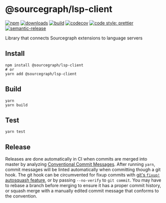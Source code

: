# @sourcegraph/lsp-client

[![npm](https://img.shields.io/npm/v/@sourcegraph/lsp-client.svg)](https://www.npmjs.com/package/@sourcegraph/lsp-client)
[![downloads](https://img.shields.io/npm/dt/@sourcegraph/lsp-client.svg)](https://www.npmjs.com/package/@sourcegraph/lsp-client)
[![build](https://travis-ci.org/sourcegraph/lsp-client.svg?branch=master)](https://travis-ci.org/sourcegraph/lsp-client)
[![codecov](https://codecov.io/gh/sourcegraph/lsp-client/branch/master/graph/badge.svg?token=Wwxuf9Th3k)](https://codecov.io/gh/sourcegraph/lsp-client)
[![code style: prettier](https://img.shields.io/badge/code_style-prettier-ff69b4.svg)](https://github.com/prettier/prettier)
[![semantic-release](https://img.shields.io/badge/%20%20%F0%9F%93%A6%F0%9F%9A%80-semantic--release-e10079.svg)](https://github.com/semantic-release/semantic-release)

Library that connects Sourcegraph extensions to language servers

## Install

```
npm install @sourcegraph/lsp-client
# or
yarn add @sourcegraph/lsp-client
```

## Build

```
yarn
yarn build
```

## Test

```
yarn test
```

## Release

Releases are done automatically in CI when commits are merged into master by analyzing [Conventional Commit Messages](https://conventionalcommits.org/).
After running `yarn`, commit messages will be linted automatically when committing though a git hook.
The git hook can be circumvented for fixup commits with [git's `fixup!` autosquash feature](https://fle.github.io/git-tip-keep-your-branch-clean-with-fixup-and-autosquash.html), or by passing `--no-verify` to `git commit`.
You may have to rebase a branch before merging to ensure it has a proper commit history, or squash merge with a manually edited commit message that conforms to the convention.
